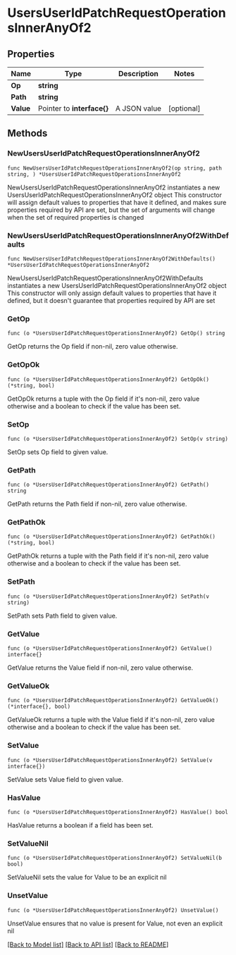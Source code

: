 # UsersUserIdPatchRequestOperationsInnerAnyOf2

## Properties

Name | Type | Description | Notes
------------ | ------------- | ------------- | -------------
**Op** | **string** |  | 
**Path** | **string** |  | 
**Value** | Pointer to **interface{}** | A JSON value | [optional] 

## Methods

### NewUsersUserIdPatchRequestOperationsInnerAnyOf2

`func NewUsersUserIdPatchRequestOperationsInnerAnyOf2(op string, path string, ) *UsersUserIdPatchRequestOperationsInnerAnyOf2`

NewUsersUserIdPatchRequestOperationsInnerAnyOf2 instantiates a new UsersUserIdPatchRequestOperationsInnerAnyOf2 object
This constructor will assign default values to properties that have it defined,
and makes sure properties required by API are set, but the set of arguments
will change when the set of required properties is changed

### NewUsersUserIdPatchRequestOperationsInnerAnyOf2WithDefaults

`func NewUsersUserIdPatchRequestOperationsInnerAnyOf2WithDefaults() *UsersUserIdPatchRequestOperationsInnerAnyOf2`

NewUsersUserIdPatchRequestOperationsInnerAnyOf2WithDefaults instantiates a new UsersUserIdPatchRequestOperationsInnerAnyOf2 object
This constructor will only assign default values to properties that have it defined,
but it doesn't guarantee that properties required by API are set

### GetOp

`func (o *UsersUserIdPatchRequestOperationsInnerAnyOf2) GetOp() string`

GetOp returns the Op field if non-nil, zero value otherwise.

### GetOpOk

`func (o *UsersUserIdPatchRequestOperationsInnerAnyOf2) GetOpOk() (*string, bool)`

GetOpOk returns a tuple with the Op field if it's non-nil, zero value otherwise
and a boolean to check if the value has been set.

### SetOp

`func (o *UsersUserIdPatchRequestOperationsInnerAnyOf2) SetOp(v string)`

SetOp sets Op field to given value.


### GetPath

`func (o *UsersUserIdPatchRequestOperationsInnerAnyOf2) GetPath() string`

GetPath returns the Path field if non-nil, zero value otherwise.

### GetPathOk

`func (o *UsersUserIdPatchRequestOperationsInnerAnyOf2) GetPathOk() (*string, bool)`

GetPathOk returns a tuple with the Path field if it's non-nil, zero value otherwise
and a boolean to check if the value has been set.

### SetPath

`func (o *UsersUserIdPatchRequestOperationsInnerAnyOf2) SetPath(v string)`

SetPath sets Path field to given value.


### GetValue

`func (o *UsersUserIdPatchRequestOperationsInnerAnyOf2) GetValue() interface{}`

GetValue returns the Value field if non-nil, zero value otherwise.

### GetValueOk

`func (o *UsersUserIdPatchRequestOperationsInnerAnyOf2) GetValueOk() (*interface{}, bool)`

GetValueOk returns a tuple with the Value field if it's non-nil, zero value otherwise
and a boolean to check if the value has been set.

### SetValue

`func (o *UsersUserIdPatchRequestOperationsInnerAnyOf2) SetValue(v interface{})`

SetValue sets Value field to given value.

### HasValue

`func (o *UsersUserIdPatchRequestOperationsInnerAnyOf2) HasValue() bool`

HasValue returns a boolean if a field has been set.

### SetValueNil

`func (o *UsersUserIdPatchRequestOperationsInnerAnyOf2) SetValueNil(b bool)`

 SetValueNil sets the value for Value to be an explicit nil

### UnsetValue
`func (o *UsersUserIdPatchRequestOperationsInnerAnyOf2) UnsetValue()`

UnsetValue ensures that no value is present for Value, not even an explicit nil

[[Back to Model list]](../README.md#documentation-for-models) [[Back to API list]](../README.md#documentation-for-api-endpoints) [[Back to README]](../README.md)


